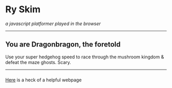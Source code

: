 # Ry Skim
*a javascript platformer played in the browser*
***
## You are Dragonbragon, the foretold
Use your super hedgehog speed to race through the mushroom kingdom & defeat the maze ghosts. Scary.
***
###
[Here](http://www.williammalone.com/articles/create-html5-canvas-javascript-sprite-animation/) is a heck of a helpful webpage
